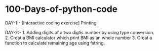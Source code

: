 # 100-Days-of-python-code

DAY-1:-     [Interactive coding exercise] Printing
            
DAY-2:-     1. Adding digits of a two digtis number by using type conversion.    
            2. Creat a BMI calculator which print BMI as an whole number 
            3. Creat a function to calculate remaining age using fstring.
            

